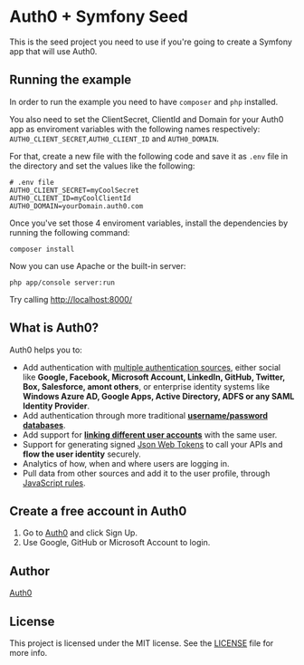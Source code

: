 # Auth0 + Symfony Seed

This is the seed project you need to use if you're going to create a Symfony app that will use Auth0.

## Running the example

In order to run the example you need to have `composer` and `php` installed.

You also need to set the ClientSecret, ClientId and Domain for your Auth0 app as enviroment variables with the following names respectively: `AUTH0_CLIENT_SECRET`,`AUTH0_CLIENT_ID` and `AUTH0_DOMAIN`.

For that, create a new file with the following code and save it as `.env` file in the directory and set the values like the following:

```
# .env file
AUTH0_CLIENT_SECRET=myCoolSecret
AUTH0_CLIENT_ID=myCoolClientId
AUTH0_DOMAIN=yourDomain.auth0.com
```

Once you've set those 4 enviroment variables, install the dependencies by running the following command:

```
composer install
```

Now you can use Apache or the built-in server:

```
php app/console server:run
```

Try calling [http://localhost:8000/](http://localhost:8000/) 

## What is Auth0?

Auth0 helps you to:

* Add authentication with [multiple authentication sources](https://docs.auth0.com/identityproviders), either social like **Google, Facebook, Microsoft Account, LinkedIn, GitHub, Twitter, Box, Salesforce, amont others**, or enterprise identity systems like **Windows Azure AD, Google Apps, Active Directory, ADFS or any SAML Identity Provider**.
* Add authentication through more traditional **[username/password databases](https://docs.auth0.com/mysql-connection-tutorial)**.
* Add support for **[linking different user accounts](https://docs.auth0.com/link-accounts)** with the same user.
* Support for generating signed [Json Web Tokens](https://docs.auth0.com/jwt) to call your APIs and **flow the user identity** securely.
* Analytics of how, when and where users are logging in.
* Pull data from other sources and add it to the user profile, through [JavaScript rules](https://docs.auth0.com/rules).

## Create a free account in Auth0

1. Go to [Auth0](https://auth0.com) and click Sign Up.
2. Use Google, GitHub or Microsoft Account to login.

## Author

[Auth0](auth0.com)

## License

This project is licensed under the MIT license. See the [LICENSE](LICENSE) file for more info.
